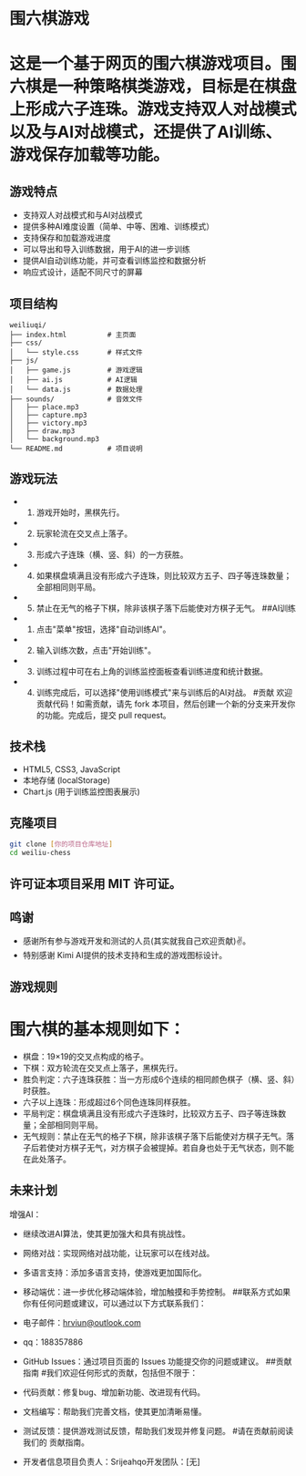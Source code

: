 # 围六棋游戏

# 这是一个基于网页的围六棋游戏项目。围六棋是一种策略棋类游戏，目标是在棋盘上形成六子连珠。游戏支持双人对战模式以及与AI对战模式，还提供了AI训练、游戏保存加载等功能。

## 游戏特点

- 支持双人对战模式和与AI对战模式
- 提供多种AI难度设置（简单、中等、困难、训练模式）
- 支持保存和加载游戏进度
- 可以导出和导入训练数据，用于AI的进一步训练
- 提供AI自动训练功能，并可查看训练监控和数据分析
- 响应式设计，适配不同尺寸的屏幕

## 项目结构
```
weiliuqi/
├── index.html          # 主页面
├── css/
│   └── style.css       # 样式文件
├── js/
│   ├── game.js         # 游戏逻辑
│   ├── ai.js           # AI逻辑
│   └── data.js         # 数据处理
├── sounds/             # 音效文件
│   ├── place.mp3
│   ├── capture.mp3
│   ├── victory.mp3
│   ├── draw.mp3
│   └── background.mp3
└── README.md           # 项目说明
```
## 游戏玩法

- 1. 游戏开始时，黑棋先行。
- 2. 玩家轮流在交叉点上落子。
- 3. 形成六子连珠（横、竖、斜）的一方获胜。
- 4. 如果棋盘填满且没有形成六子连珠，则比较双方五子、四子等连珠数量；全部相同则平局。
- 5. 禁止在无气的格子下棋，除非该棋子落下后能使对方棋子无气。
##AI训练
- 1. 点击"菜单"按钮，选择"自动训练AI"。
- 2. 输入训练次数，点击"开始训练"。
- 3. 训练过程中可在右上角的训练监控面板查看训练进度和统计数据。
- 4. 训练完成后，可以选择"使用训练模式"来与训练后的AI对战。
#贡献 欢迎贡献代码！如需贡献，请先 fork 本项目，然后创建一个新的分支来开发你的功能。完成后，提交 pull request。

## 技术栈

- HTML5, CSS3, JavaScript
- 本地存储 (localStorage)
- Chart.js (用于训练监控图表展示)



## 克隆项目

```bash
git clone [你的项目仓库地址]
cd weiliu-chess
```
## 许可证本项目采用 MIT 许可证。
## 鸣谢
- 感谢所有参与游戏开发和测试的人员(其实就我自己欢迎贡献)✌️。
- 特别感谢 Kimi AI提供的技术支持和生成的游戏图标设计。
## 游戏规则
# 围六棋的基本规则如下：
- 棋盘：19×19的交叉点构成的格子。
- 下棋：双方轮流在交叉点上落子，黑棋先行。
- 胜负判定：六子连珠获胜：当一方形成6个连续的相同颜色棋子（横、竖、斜）时获胜。
- 六子以上连珠：形成超过6个同色连珠同样获胜。
- 平局判定：棋盘填满且没有形成六子连珠时，比较双方五子、四子等连珠数量；全部相同则平局。
- 无气规则：禁止在无气的格子下棋，除非该棋子落下后能使对方棋子无气。落子后若使对方棋子无气，对方棋子会被提掉。若自身也处于无气状态，则不能在此处落子。
## 未来计划
增强AI：
- 继续改进AI算法，使其更加强大和具有挑战性。
- 网络对战：实现网络对战功能，让玩家可以在线对战。
- 多语言支持：添加多语言支持，使游戏更加国际化。
- 移动端优：进一步优化移动端体验，增加触摸和手势控制。
##联系方式如果你有任何问题或建议，可以通过以下方式联系我们：
- 电子邮件：hrviun@outlook.com
- qq：188357886

- GitHub Issues：通过项目页面的 Issues 功能提交你的问题或建议。
##贡献指南
#我们欢迎任何形式的贡献，包括但不限于：
- 代码贡献：修复bug、增加新功能、改进现有代码。
- 文档编写：帮助我们完善文档，使其更加清晰易懂。
- 测试反馈：提供游戏测试反馈，帮助我们发现并修复问题。
#请在贡献前阅读我们的 贡献指南。
- 开发者信息项目负责人：Srijeahqo开发团队：[无]